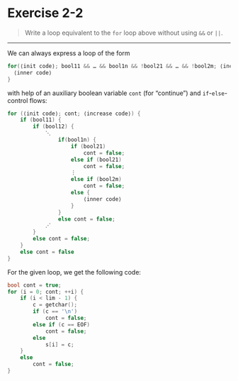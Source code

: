 # Exercise 2-2

> Write a loop equivalent to the `for` loop above without using `&&` or `||`.

---

We can always express a loop of the form
```c
for(⟨init code⟩; bool11 && … && bool1n && !bool21 && … && !bool2m; ⟨increase code⟩) {
  ⟨inner code⟩
}
```
with help of an auxiliary boolean variable `cont` (for “continue”) and `if`-`else`-control flows:
```c
for (⟨init code⟩; cont; ⟨increase code⟩) {
	if (bool11) {
		if (bool12) {
			⋱
				if(bool1n) {
					if (bool21)
						cont = false;
					else if (bool21)
						cont = false;
					⋮
					else if (bool2m)
						cont = false;
					else {
						⟨inner code⟩
					}
				}
				else cont = false;
			⋰
		}
		else cont = false;
	}
	else cont = false
}
```

For the given loop, we get the following code:
```c
bool cont = true;
for (i = 0; cont; ++i) {
	if (i < lim - 1) {
		c = getchar();
		if (c == '\n')
			cont = false;
		else if (c == EOF)
			cont = false;
		else
			s[i] = c;
	}
	else
		cont = false;
}
```
